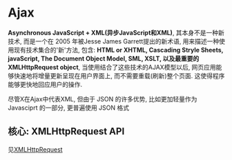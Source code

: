 # Ajax

**Asynchronous JavaScript + XML(异步JavaScript和XML)**, 其本身不是一种新技术, 而是一个在 2005 年被Jesse James Garrett提出的新术语, 用来描述一种使用现有技术集合的'新'方法, 包含: **HTML or XHTML, Cascading Stryle Sheets, javaScript, The Document Object Model, SML, XSLT, 以及最重要的 XMLHttpRequest object**, 当使用结合了这些技术的AJAX模型以后, 网页应用能够快速地将增量更新呈现在用户界面上, 而不需要重载(刷新)整个页面. 这使得程序能够更快地回应用户的操作.

尽管X在Ajax中代表XML, 但由于 JSON 的许多优势, 比如更加轻量作为 Javasciprt 的一部分, 更普遍使用 JSON 格式



## 核心: XMLHttpRequest API 

见[XMLHttpRequest](./XMLHttpRequest)

